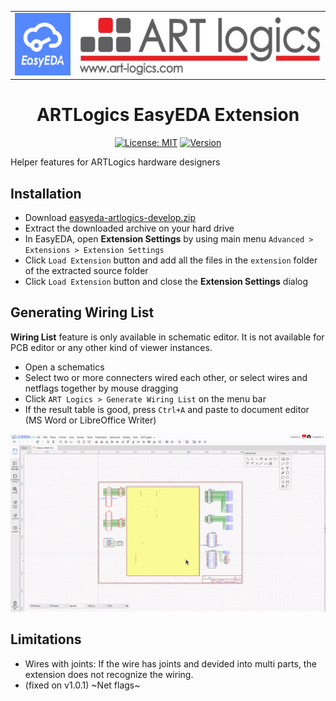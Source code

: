 <div align="center">
<table><tr>
<td><img src="./doc/easyeda-logo.png" height=100 /></td>
<td><img src="./doc/logo.png" height=100 /></td>
</tr></table>
<h1>ARTLogics EasyEDA Extension</h1>

[![License: MIT](https://img.shields.io/badge/License-MIT-yellow.svg)](https://opensource.org/licenses/MIT)
[![Version](https://img.shields.io/badge/version-1.0.1-green.svg)](https://semver.org)
</div>


Helper features for ARTLogics hardware designers


## Installation

* Download [easyeda-artlogics-develop.zip](https://github.com/hotteshen/easyeda-artlogics/archive/refs/heads/develop.zip)
* Extract the downloaded archive on your hard drive
* In EasyEDA, open **Extension Settings** by using main menu `Advanced > Extensions > Extension Settings`
* Click `Load Extension` button and add all the files in the `extension` folder of the extracted source folder
* Click `Load Extension` button and close the **Extension Settings** dialog


## Generating Wiring List

**Wiring List** feature is only available in schematic editor. It is not available for PCB editor or any other kind of viewer instances.

* Open a schematics
* Select two or more connecters wired each other, or select wires and netflags together by mouse dragging
* Click `ART Logics > Generate Wiring List` on the menu bar
* If the result table is good, press `Ctrl+A` and paste to document editor (MS Word or LibreOffice Writer)

<img src="./doc/usage.gif" />

## Limitations

* Wires with joints: If the wire has joints and devided into multi parts, the extension does not recognize the wiring.
* (fixed on v1.0.1) ~Net flags~

